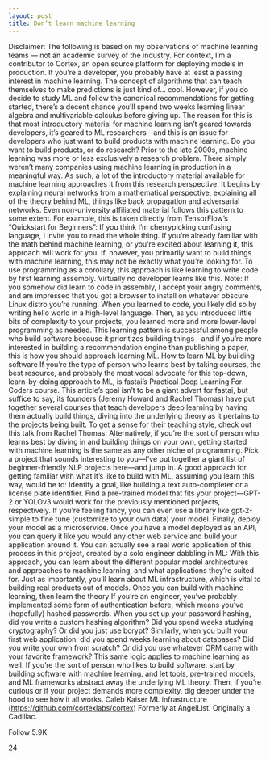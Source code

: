 ```yaml
---
layout: post
title: Don’t learn machine learning
---
```


Disclaimer: The following is based on my observations of machine learning teams — not an academic survey of the industry. For context, I’m a contributor to Cortex, an open source platform for deploying models in production.
If you’re a developer, you probably have at least a passing interest in machine learning. The concept of algorithms that can teach themselves to make predictions is just kind of… cool.
However, if you do decide to study ML and follow the canonical recommendations for getting started, there’s a decent chance you’ll spend two weeks learning linear algebra and multivariable calculus before giving up.
The reason for this is that most introductory material for machine learning isn’t geared towards developers, it’s geared to ML researchers—and this is an issue for developers who just want to build products with machine learning.
Do you want to build products, or do research?
Prior to the late 2000s, machine learning was more or less exclusively a research problem. There simply weren’t many companies using machine learning in production in a meaningful way.
As such, a lot of the introductory material available for machine learning approaches it from this research perspective. It begins by explaining neural networks from a mathematical perspective, explaining all of the theory behind ML, things like back propagation and adversarial networks.
Even non-university affiliated material follows this pattern to some extent. For example, this is taken directly from TensorFlow’s “Quickstart for Beginners”:
If you think I’m cherrypicking confusing language, I invite you to read the whole thing.
If you’re already familiar with the math behind machine learning, or you’re excited about learning it, this approach will work for you. If, however, you primarily want to build things with machine learning, this may not be exactly what you’re looking for.
To use programming as a corollary, this approach is like learning to write code by first learning assembly. Virtually no developer learns like this.
Note: If you somehow did learn to code in assembly, I accept your angry comments, and am impressed that you got a browser to install on whatever obscure Linux distro you’re running.
When you learned to code, you likely did so by writing hello world in a high-level language. Then, as you introduced little bits of complexity to your projects, you learned more and more lower-level programming as needed.
This learning pattern is successful among people who build software because it prioritizes building things—and if you’re more interested in building a recommendation engine than publishing a paper, this is how you should approach learning ML.
How to learn ML by building software
If you’re the type of person who learns best by taking courses, the best resource, and probably the most vocal advocate for this top-down, learn-by-doing approach to ML, is fastai’s Practical Deep Learning For Coders course.
This article’s goal isn’t to be a giant advert for fastai, but suffice to say, its founders (Jeremy Howard and Rachel Thomas) have put together several courses that teach developers deep learning by having them actually build things, diving into the underlying theory as it pertains to the projects being built. To get a sense for their teaching style, check out this talk from Rachel Thomas:
Alternatively, if you’re the sort of person who learns best by diving in and building things on your own, getting started with machine learning is the same as any other niche of programming. Pick a project that sounds interesting to you—I’ve put together a giant list of beginner-friendly NLP projects here—and jump in.
A good approach for getting familiar with what it’s like to build with ML, assuming you learn this way, would be to:
Identify a goal, like building a text auto-completer or a license plate identifier.
Find a pre-trained model that fits your project—GPT-2 or YOLOv3 would work for the previously mentioned projects, respectively.
If you’re feeling fancy, you can even use a library like gpt-2-simple to fine tune (customize to your own data) your model.
Finally, deploy your model as a microservice.
Once you have a model deployed as an API, you can query it like you would any other web service and build your application around it.
You can actually see a real world application of this process in this project, created by a solo engineer dabbling in ML:
With this approach, you can learn about the different popular model architectures and approaches to machine learning, and what applications they’re suited for. Just as importantly, you’ll learn about ML infrastructure, which is vital to building real products out of models.
Once you can build with machine learning, then learn the theory
If you’re an engineer, you’ve probably implemented some form of authentication before, which means you’ve (hopefully) hashed passwords.
When you set up your password hashing, did you write a custom hashing algorithm? Did you spend weeks studying cryptography? Or did you just use bcrypt?
Similarly, when you built your first web application, did you spend weeks learning about databases? Did you write your own from scratch? Or did you use whatever ORM came with your favorite framework?
This same logic applies to machine learning as well. If you’re the sort of person who likes to build software, start by building software with machine learning, and let tools, pre-trained models, and ML frameworks abstract away the underlying ML theory. Then, if you’re curious or if your project demands more complexity, dig deeper under the hood to see how it all works.
Caleb Kaiser
ML infrastructure (https://github.com/cortexlabs/cortex) Formerly at AngelList. Originally a Cadillac.

Follow
5.9K


24
